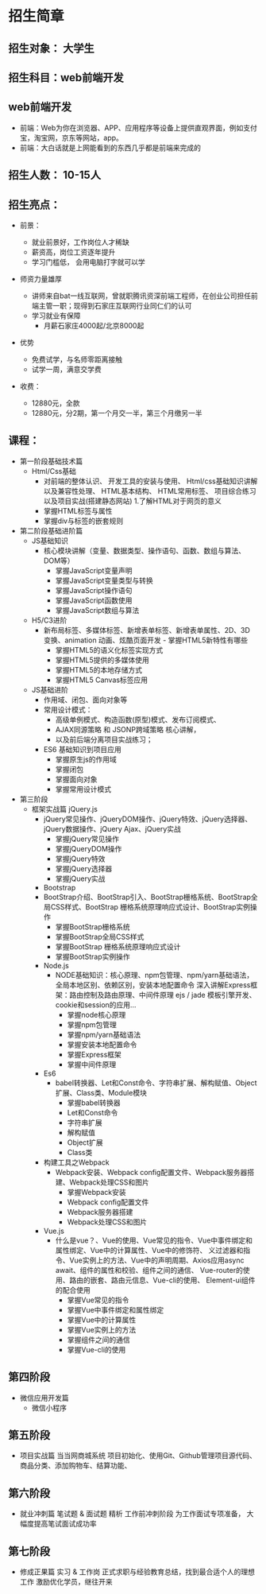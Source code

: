 # 招生简章

## 招生对象： 大学生

## 招生科目：web前端开发

## web前端开发
- 前端：Web为你在浏览器、APP、应用程序等设备上提供直观界面，例如支付宝，淘宝网，京东等网站，app。
- 前端：大白话就是上网能看到的东西几乎都是前端来完成的

## 招生人数： 10-15人

## 招生亮点： 
- 前景：
	- 就业前景好，工作岗位人才稀缺
	- 薪资高，岗位工资逐年提升
	- 学习门槛低， 会用电脑打字就可以学

- 师资力量雄厚
	- 讲师来自bat一线互联网，曾就职腾讯资深前端工程师，在创业公司担任前端主管一职；现得到石家庄互联网行业同仁们的认可
	- 学习就业有保障
		- 月薪石家庄4000起/北京8000起

- 优势
	- 免费试学，与名师零距离接触
	- 试学一周，满意交学费

- 收费：
	- 12880元，全款
	- 12880元，分2期，第一个月交一半，第三个月缴另一半


## 课程：
- 第一阶段基础技术篇	
	- Html/Css基础	
		- 对前端的整体认识、 开发工具的安装与使用、 Html/css基础知识讲解以及兼容性处理、 HTML基本结构、 HTML常用标签、 项目综合练习以及项目实战(搭建静态网站)	1.了解HTML对于网页的意义
		- 掌握HTML标签与属性
		- 掌握div与标签的嵌套规则
- 第二阶段基础进阶篇	
	- JS基础知识	
		- 核心模块讲解（变量、数据类型、操作语句、函数、数组与算法、DOM等）	
			- 掌握JavaScript变量声明
			- 掌握JavaScript变量类型与转换
			- 掌握JavaScript操作语句
			- 掌握JavaScript函数使用
			- 掌握JavaScript数组与算法
	- H5/C3进阶	
		- 新布局标签、多媒体标签、新增表单标签、新增表单属性、2D、3D 变换、animation 动画、炫酷页面开发		- 掌握HTML5新特性有哪些
			- 掌握HTML5的语义化标签实现方式
			- 掌握HTML5提供的多媒体使用
			- 掌握HTML5的本地存储方式
			- 掌握HTML5 Canvas标签应用
	- JS基础进阶	
		- 作用域、闭包、面向对象等
		- 常用设计模式：
			- 高级单例模式、构造函数(原型)模式、发布订阅模式、 
			- AJAX同源策略 和 JSONP跨域策略 核心讲解，
			- 以及前后端分离项目实战练习；
		- ES6 基础知识到项目应用	
			- 掌握原生js的作用域
			- 掌握闭包
			- 掌握面向对象
			- 掌握常用设计模式
- 第三阶段
	- 框架实战篇	jQuery.js
		- jQuery常见操作、jQueryDOM操作、jQuery特效、jQuery选择器、jQuery数据操作、jQuery Ajax、jQuery实战	
			- 掌握jQuery常见操作
			- 掌握jQueryDOM操作
			- 掌握jQuery特效
			- 掌握jQuery选择器
			- 掌握jQuery实战
		- Bootstrap
		- BootStrap介绍、BootStrap引入、BootStrap栅格系统、BootStrap全局CSS样式、BootStrap 栅格系统原理响应式设计、BootStrap实例操作	
			- 掌握BootStrap栅格系统
			- 掌握BootStrap全局CSS样式 
			- 掌握BootStrap 栅格系统原理响应式设计 
			- 掌握BootStrap实例操作
		- Node.js	
			- NODE基础知识：核心原理、npm包管理、npm/yarn基础语法，全局本地区别、依赖区别，安装本地配置命令 
深入讲解Express框架：路由控制及路由原理、中间件原理 ejs / jade 模板引擎开发、cookie和session的应用…	
				- 掌握node核心原理 
				- 掌握npm包管理 
				- 掌握npm/yarn基础语法 
				- 掌握安装本地配置命令 
				- 掌握Express框架 
				- 掌握中间件原理
		- Es6	
			- babel转换器、Let和Const命令、字符串扩展、解构赋值、Object扩展、Class类、Module模块	
				- 掌握babel转换器 
				- Let和Const命令 
				- 字符串扩展
				- 解构赋值
				- Object扩展
				- Class类
		- 构建工具之Webpack	
			- Webpack安装、Webpack config配置文件、Webpack服务器搭建、Webpack处理CSS和图片
				- 掌握Webpack安装
				- Webpack config配置文件
				- Webpack服务器搭建 
				- Webpack处理CSS和图片
		- Vue.js
			- 什么是vue？、Vue的使用、Vue常见的指令、Vue中事件绑定和属性绑定、Vue中的计算属性、Vue中的修饰符、 义过滤器和指令、Vue实例上的方法、Vue中的声明周期、Axios应用async await、组件的属性和校验、组件之间的通信、 Vue-router的使用、路由的嵌套、路由元信息、Vue-cli的使用、 Element-ui组件的配合使用
				- 掌握Vue常见的指令 
				- 掌握Vue中事件绑定和属性绑定 
				- 掌握Vue中的计算属性
				- 掌握Vue实例上的方法
				- 掌握组件之间的通信
				- 掌握Vue-cli的使用
## 第四阶段
- 微信应用开发篇	
	- 微信小程序
## 第五阶段
- 项目实战篇	当当网商城系统	项目初始化、使用Git、Github管理项目源代码、商品分类、添加购物车、结算功能、
## 第六阶段
- 就业冲刺篇	笔试题 & 面试题 精析	工作前冲刺阶段	为工作面试专项准备， 大幅度提高笔试面试成功率
## 第七阶段 
- 修成正果篇	实习 & 工作岗	正式求职与经验教育总结，找到最合适个人的理想工作	激励优化学员，继往开来

